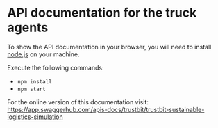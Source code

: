 # API documentation for the truck agents

To show the API documentation in your browser, you will need to install [node.js](https://nodejs.org/en/download/) on your machine.

Execute the following commands:
- `npm install`
- `npm start`

For the online version of this documentation visit: https://app.swaggerhub.com/apis-docs/trustbit/trustbit-sustainable-logistics-simulation